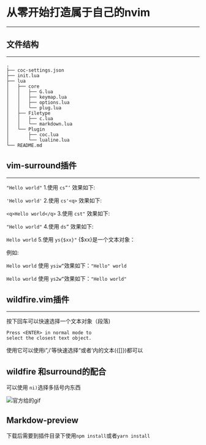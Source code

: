 <!-- @import "[TOC]" {cmd="toc" depthFrom=1 depthTo=6 orderedList=false} -->
# 从零开始打造属于自己的nvim
---
## 文件结构
---
```
.
├── coc-settings.json
├── init.lua
├── lua
│   ├── core
│   │   ├── G.lua
│   │   ├── keymap.lua
│   │   ├── options.lua
│   │   └── plug.lua
│   ├── Filetype
│   │   ├── c.lua
│   │   └── markdown.lua
│   └── Plugin
│       ├── coc.lua
│       └── lualine.lua
└── README.md
```
## vim-surround插件
---
`"Hello world"`
1.使用 `cs”‘` 效果如下:

`'Hello world'`
2.使用 `cs'<q>` 效果如下:

`<q>Hello world</q>`
3.使用 `cst"`  效果如下:

`"Hello world"`
4.使用 `ds”` 效果如下:

`Hello world`
5.使用 `ys{$xx}"` {$xx}是一个文本对象：

例如: 

`Hello world` 使用 `ysiw“`效果如下：`"Hello" world`

`Hello world` 使用 `ys2w“`效果如下：`"Hello world"`

## wildfire.vim插件
---
按下回车可以快速选择一个文本对象（段落)
```
Press <ENTER> in normal mode to 
select the closest text object.
```
使用它可以使用i”,i'等快速选择“或者’内的文本({[]})都可以
## wildfire 和surround的配合

可以使用 `ni)`选择多括号内东西

![官方给的gif](https://raw.githubusercontent.com/gcmt/wildfire.vim/master/_assets/preview.gif)

## Markdow-preview
下载后需要到插件目录下使用`npm install`或者`yarn install`























